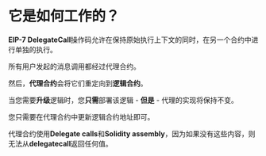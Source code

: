 # 它是如何工作的？

**EIP-7 DelegateCall**操作码允许在保持原始执行上下文的同时，在另一个合约中进行单独的执行。

所有用户发起的消息调用都经过代理合约。

然后，**代理合约**会将它们重定向到**逻辑合约**。

当您需要**升级**逻辑时，您**只需**部署该逻辑 - **但是** - 代理的实现将保持不变。

您只需要在代理合约中更新逻辑合约地址即可。

代理合约使用**Delegate calls**和**Solidity assembly**，因为如果没有这些内容，则无法从**delegatecall**返回任何值。

